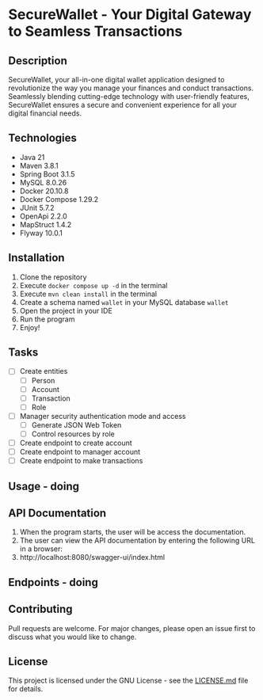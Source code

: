 # SecureWallet - Your Digital Gateway to Seamless Transactions

## Description

SecureWallet, your all-in-one digital wallet application designed to revolutionize the way you manage your finances and
conduct transactions. Seamlessly blending cutting-edge technology with user-friendly features, SecureWallet ensures a
secure and convenient experience for all your digital financial needs.

## Technologies
* Java 21
* Maven 3.8.1
* Spring Boot 3.1.5
* MySQL 8.0.26
* Docker 20.10.8
* Docker Compose 1.29.2
* JUnit 5.7.2
* OpenApi 2.2.0
* MapStruct 1.4.2
* Flyway 10.0.1

## Installation
1. Clone the repository
2. Execute `docker compose up -d` in the terminal
3. Execute `mvn clean install` in the terminal
4. Create a schema named `wallet` in your MySQL database `wallet`
5. Open the project in your IDE
6. Run the program
7. Enjoy!

## Tasks

- [ ] Create entities
  - [ ] Person
  - [ ] Account
  - [ ] Transaction
  - [ ] Role
- [ ] Manager security authentication mode and access
  - [ ] Generate JSON Web Token
  - [ ] Control resources by role 
- [ ] Create endpoint to create account
- [ ] Create endpoint to manager account
- [ ] Create endpoint to make transactions

## Usage - doing

## API Documentation
1. When the program starts, the user will be access the documentation.
2. The user can view the API documentation by entering the following URL in a browser:
3. http://localhost:8080/swagger-ui/index.html

## Endpoints - doing

## Contributing
Pull requests are welcome. For major changes, please open an issue first to discuss what you would like to change.

## License
This project is licensed under the GNU License - see the [LICENSE.md](LICENSE.md) file for details.
